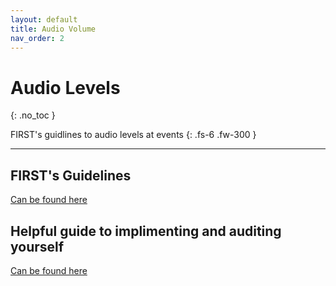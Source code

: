 ```yaml
---
layout: default
title: Audio Volume
nav_order: 2
---
```


# Audio Levels
{: .no_toc }

FIRST's guidlines to audio levels at events
{: .fs-6 .fw-300 }

---

## FIRST's Guidelines

[Can be found here](https://www.firstinspires.org/sites/default/files/uploads/championship/audio-level-expectations-at-first-events.pdf)

## Helpful guide to implimenting and auditing yourself

[Can be found here](https://docs.google.com/document/u/0/d/1-uQqw8_ZHddszRrk1j2u73Z4M2Z-GJe34fmxma0k0AE/mobilebasic)